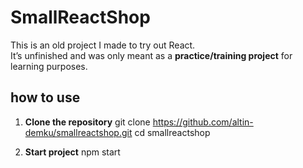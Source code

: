 # SmallReactShop

This is an old project I made to try out React.  
It’s unfinished and was only meant as a **practice/training project** for learning purposes.

## how to use
1. **Clone the repository**
git clone https://github.com/altin-demku/smallreactshop.git
cd smallreactshop

2. **Start project**
npm start
